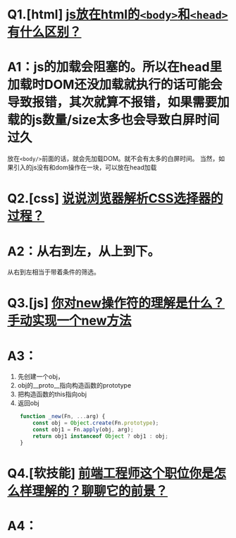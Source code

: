 # Q1.[html] [js放在html的`<body>`和`<head>`有什么区别？](https://github.com/haizlin/fe-interview/issues/74)
# A1：js的加载会阻塞的。所以在head里加载时DOM还没加载就执行的话可能会导致报错，其次就算不报错，如果需要加载的js数量/size太多也会导致白屏时间过久
放在`<body/>`前面的话，就会先加载DOM。就不会有太多的白屏时间。 当然，如果引入的js没有和dom操作在一块，可以放在head加载

# Q2.[css] [说说浏览器解析CSS选择器的过程？](https://github.com/haizlin/fe-interview/issues/75)
# A2：从右到左，从上到下。
从右到左相当于带着条件的筛选。

# Q3.[js] [你对new操作符的理解是什么？手动实现一个new方法](https://github.com/haizlin/fe-interview/issues/76)
# A3：
1. 先创建一个obj，
2. obj的__proto__指向构造函数的prototype
3. 把构造函数的this指向obj
4. 返回obj
```javascript
    function _new(Fn, ...arg) {
        const obj = Object.create(Fn.prototype);
        const obj1 = Fn.apply(obj, arg);
        return obj1 instanceof Object ? obj1 : obj;
    }
```

# Q4.[软技能] [前端工程师这个职位你是怎么样理解的？聊聊它的前景？](https://github.com/haizlin/fe-interview/issues/77)
# A4：
